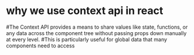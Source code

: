 # why we use context api in react

#The Context API provides a means to share values like state, functions, or any data across the component tree without passing props down manually at every level. 
#This is particularly useful for global data that many components need to access
